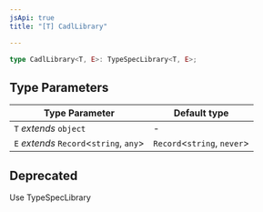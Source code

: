 ```yaml
---
jsApi: true
title: "[T] CadlLibrary"

---
```

```ts
type CadlLibrary<T, E>: TypeSpecLibrary<T, E>;
```

## Type Parameters

| Type Parameter | Default type |
| ------ | ------ |
| `T` *extends* `object` | - |
| `E` *extends* `Record`<`string`, `any`\> | `Record`<`string`, `never`\> |

## Deprecated

Use TypeSpecLibrary
